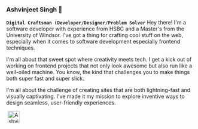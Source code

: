 ### Ashvinjeet Singh 👋


**`Digital Craftsman (Developer/Designer/Problem Solver`**
Hey there! I'm a software developer with experience from HSBC and a Master's from the University of Windsor. I've got a thing for crafting cool stuff on the web, especially when it comes to software development especially frontend techniques.

I'm all about that sweet spot where creativity meets tech. I get a kick out of working on frontend projects that not only look awesome but also run like a well-oiled machine. You know, the kind that challenges you to make things both super fast and super slick.

 I'm all about the challenge of creating sites that are both lightning-fast and visually captivating. I've made it my mission to explore inventive ways to design seamless, user-friendly experiences.


 <p align="left">
   <a href="www.linkedin.com/in/ashvinjeetsingh"><img src=""/></a>
   <a href="https://ashvinjeet.dev/"><img width="32px" alt="Ashvinjeet.dev" title="Ashvinjeet.dev" src="https://i.imgur.com/mVm29vK.png"></a>
   <a href="https://dribbble.com/AJ1998"></a>
 </p>
<!--
**AshvinjeetSingh/AshvinjeetSingh** is a ✨ _special_ ✨ repository because its `README.md` (this file) appears on your GitHub profile.

Here are some ideas to get you started:

- 🔭 I’m currently working on ...
- 🌱 I’m currently learning ...
- 👯 I’m looking to collaborate on ...
- 🤔 I’m looking for help with ...
- 💬 Ask me about ...
- 📫 How to reach me: ...
- 😄 Pronouns: ...
- ⚡ Fun fact: ...
-->
